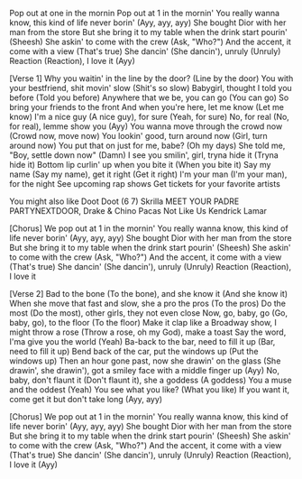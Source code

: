 Pop out at one in the mornin
Pop out at 1 in the mornin'
You really wanna know, this kind of life never borin' (Ayy, ayy, ayy)
She bought Dior with her man from the store
But she bring it to my table when the drink start pourin' (Sheesh)
She askin' to come with the crew (Ask, "Who?")
And the accent, it come with a view (That's true)
She dancin' (She dancin'), unruly (Unruly)
Reaction (Reaction), I love it (Ayy)

[Verse 1]
Why you waitin' in the line by the door? (Line by the door)
You with your bestfriend, shit movin' slow (Shit's so slow)
Babygirl, thought I told you before (Told you before)
Anywhere that we be, you can go (You can go)
So bring your friеnds to the front
And when you're hеre, let me know (Let me know)
I'm a nice guy (A nice guy), for sure (Yeah, for sure)
No, for real (No, for real), lemme show you (Ayy)
You wanna move through the crowd now (Crowd now, move now)
You lookin' good, turn around now (Girl, turn around now)
You put that on just for me, babe? (Oh my days)
She told me, "Boy, settle down now" (Damn)
I see you smilin', girl, tryna hide it (Tryna hide it)
Bottom lip curlin' up when you bite it (When you bite it)
Say my name (Say my name), get it right (Get it right)
I'm your man (I'm your man), for the night
See upcoming rap shows
Get tickets for your favorite artists

You might also like
Doot Doot (6 7)
Skrilla
MEET YOUR PADRE
PARTYNEXTDOOR, Drake & Chino Pacas
Not Like Us
Kendrick Lamar

[Chorus]
We pop out at 1 in the mornin'
You really wanna know, this kind of life never borin' (Ayy, ayy, ayy)
She bought Dior with her man from the store
But she bring it to my table when the drink start pourin' (Sheesh)
She askin' to come with the crew (Ask, "Who?")
And the accent, it come with a view (That's true)
She dancin' (She dancin'), unruly (Unruly)
Reaction (Reaction), I love it

[Verse 2]
Bad to the bone (To the bone), and she know it (And she know it)
When she move that fast and slow, she a pro the pros (To the pros)
Do the most (Do the most), other girls, they not even close
Now, go, baby, go (Go, baby, go), to the floor (To the floor)
Make it clap like a Broadway show, I might throw a rose (Throw a rose, oh my God), make a toast
Say the word, I'ma give you the world (Yeah)
Ba-back to the bar, need to fill it up (Bar, need to fill it up)
Bend back of the car, put the windows up (Put the windows up)
Then an hour gone past, now she drawin' on the glass (She drawin', she drawin'), got a smiley face with a middle finger up (Ayy)
No, baby, don't flaunt it (Don't flaunt it), she a goddess (A goddess)
You a muse and the oddest (Yeah)
You see what you like? (What you like) If you want it, come get it but don't take long (Ayy, ayy)

[Chorus]
We pop out at 1 in the mornin'
You really wanna know, this kind of life never borin' (Ayy, ayy, ayy)
She bought Dior with her man from the store
But she bring it to my table when the drink start pourin' (Sheesh)
She askin' to come with the crew (Ask, "Who?")
And the accent, it come with a view (That's true)
She dancin' (She dancin'), unruly (Unruly)
Reaction (Reaction), I love it (Ayy)
